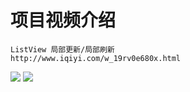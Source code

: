 项目视频介绍 
===========

```
ListView 局部更新/局部刷新
http://www.iqiyi.com/w_19rv0e680x.html
```




![](https://github.com/githubwwj/ListViewRefresh/blob/master/项目截图/第一张截图.png) 
![](https://github.com/githubwwj/ListViewRefresh/blob/master/项目截图第二张截图.png)

